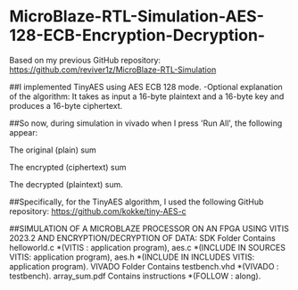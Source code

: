# MicroBlaze-RTL-Simulation-AES-128-ECB-Encryption-Decryption-
Based on my previous GitHub repository: 
https://github.com/reviver1z/MicroBlaze-RTL-Simulation

##I implemented TinyAES using AES ECB 128 mode.
-Optional explanation of the algorithm:
It takes as input a 16-byte plaintext and a 16-byte key and produces a 16-byte ciphertext.

##So now, during simulation in vivado when I press 'Run All', the following appear:

The original (plain) sum

The encrypted (ciphertext) sum

The decrypted (plaintext) sum.

##Specifically, for the TinyAES algorithm, I used the following GitHub repository:
https://github.com/kokke/tiny-AES-c

##SIMULATION OF A MICROBLAZE PROCESSOR ON AN FPGA USING VITIS 2023.2 AND ENCRYPTION/DECRYPTION OF DATA:
SDK Folder Contains helloworld.c *(VITIS : application program), aes.c *(INCLUDE IN SOURCES VITIS: application program), aes.h *(INCLUDE IN INCLUDES VITIS: application program).
VIVADO Folder Contains testbench.vhd *(VIVADO : testbench).
array_sum.pdf Contains instructions *(FOLLOW : along).
